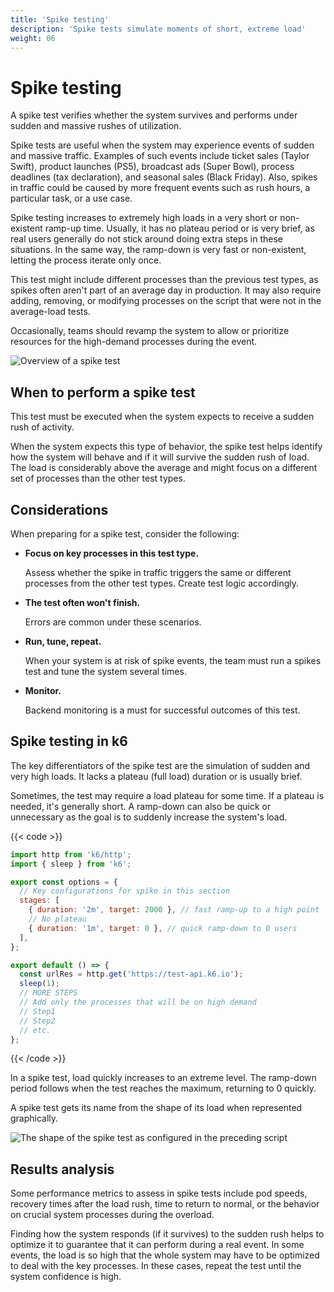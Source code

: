 ```yaml
---
title: 'Spike testing'
description: 'Spike tests simulate moments of short, extreme load'
weight: 06
---
```


# Spike testing

A spike test verifies whether the system survives and performs under sudden and massive rushes of utilization.

Spike tests are useful when the system may experience events of sudden and massive traffic.
Examples of such events include ticket sales (Taylor Swift), product launches (PS5), broadcast ads (Super Bowl), process deadlines (tax declaration), and seasonal sales (Black Friday). Also, spikes in traffic could be caused by more frequent events such as rush hours, a particular task, or a use case.

Spike testing increases to extremely high loads in a very short or non-existent ramp-up time.
Usually, it has no plateau period or is very brief, as real users generally do not stick around doing extra steps in these situations. In the same way, the ramp-down is very fast or non-existent, letting the process iterate only once.

This test might include different processes than the previous test types, as spikes often aren't part of an average day in production. It may also require adding, removing, or modifying processes on the script that were not in the average-load tests.

Occasionally, teams should revamp the system to allow or prioritize resources for the high-demand processes during the event.

![Overview of a spike test](/media/docs/k6-oss/chart-spike-test-overview.png)

## When to perform a spike test

This test must be executed when the system expects to receive a sudden rush of activity.

When the system expects this type of behavior, the spike test helps identify how the system will behave and if it will survive the sudden rush of load. The load is considerably above the average and might focus on a different set of processes than the other test types.

## Considerations

When preparing for a spike test, consider the following:

- **Focus on key processes in this test type.**

  Assess whether the spike in traffic triggers the same or different processes from the other test types. Create test logic accordingly.

- **The test often won't finish.**

  Errors are common under these scenarios.

- **Run, tune, repeat.**

  When your system is at risk of spike events, the team must run a spikes test and tune the system several times.

- **Monitor.**

  Backend monitoring is a must for successful outcomes of this test.

## Spike testing in k6

The key differentiators of the spike test are the simulation of sudden and very high loads. It lacks a plateau (full load) duration or is usually brief.

Sometimes, the test may require a load plateau for some time. If a plateau is needed, it's generally short. A ramp-down can also be quick or unnecessary as the goal is to suddenly increase the system's load.

{{< code >}}

```javascript
import http from 'k6/http';
import { sleep } from 'k6';

export const options = {
  // Key configurations for spike in this section
  stages: [
    { duration: '2m', target: 2000 }, // fast ramp-up to a high point
    // No plateau
    { duration: '1m', target: 0 }, // quick ramp-down to 0 users
  ],
};

export default () => {
  const urlRes = http.get('https://test-api.k6.io');
  sleep(1);
  // MORE STEPS
  // Add only the processes that will be on high demand
  // Step1
  // Step2
  // etc.
};
```

{{< /code >}}

In a spike test, load quickly increases to an extreme level.
The ramp-down period follows when the test reaches the maximum, returning to 0 quickly.

A spike test gets its name from the shape of its load when represented graphically.

![The shape of the spike test as configured in the preceding script](/media/docs/k6-oss/chart-spike-test-k6-script-example.png 'Note that the load goes from 0 to peak in three minutes: an abrupt increase.')

## Results analysis

Some performance metrics to assess in spike tests include pod speeds, recovery times after the load rush, time to return to normal, or the behavior on crucial system processes during the overload.

Finding how the system responds (if it survives) to the sudden rush helps to optimize it to guarantee that it can perform during a real event. In some events, the load is so high that the whole system may have to be optimized to deal with the key processes. In these cases, repeat the test until the system confidence is high.
